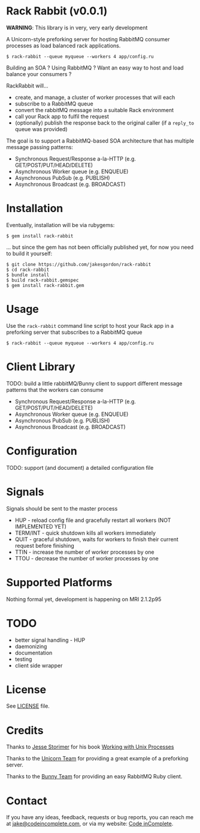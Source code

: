 Rack Rabbit (v0.0.1)
====================

**WARNING**: This library is in very, very early development

A Unicorn-style preforking server for hosting RabbitMQ consumer processes as load balanced rack applications.

    $ rack-rabbit --queue myqueue --workers 4 app/config.ru

Building an SOA ? Using RabbitMQ ? Want an easy way to host and load balance your consumers ?

RackRabbit will...

  * create, and manage, a cluster of worker processes that will each
  * subscribe to a RabbitMQ queue
  * convert the rabbitMQ message into a suitable Rack environment
  * call your Rack app to fulfil the request
  * (optionally) publish the response back to the original caller (if a `reply_to` queue was provided)

The goal is to support a RabbitMQ-based SOA architecture that has multiple message passing patterns:

  * Synchronous Request/Response a-la-HTTP (e.g. GET/POST/PUT/HEAD/DELETE)
  * Asynchronous Worker queue (e.g. ENQUEUE)
  * Asynchronous PubSub (e.g. PUBLISH)
  * Asynchronous Broadcast (e.g. BROADCAST)

Installation
============

Eventually, installation will be via rubygems:

    $ gem install rack-rabbit

... but since the gem has not been officially published yet, for now you need to build it yourself:

    $ git clone https://github.com/jakesgordon/rack-rabbit
    $ cd rack-rabbit
    $ bundle install
    $ build rack-rabbit.gemspec
    $ gem install rack-rabbit.gem

Usage
=====

Use the `rack-rabbit` command line script to host your Rack app in a preforking
server that subscribes to a RabbitMQ queue

    $ rack-rabbit --queue myqueue --workers 4 app/config.ru

Client Library
==============

TODO: build a little rabbitMQ/Bunny client to support different message patterns that the workers can consume

  * Synchronous Request/Response a-la-HTTP (e.g. GET/POST/PUT/HEAD/DELETE)
  * Asynchronous Worker queue (e.g. ENQUEUE)
  * Asynchronous PubSub (e.g. PUBLISH)
  * Asynchronous Broadcast (e.g. BROADCAST)

Configuration
=============

TODO: support (and document) a detailed configuration file

Signals
=======

Signals should be sent to the master process

  * HUP - reload config file and gracefully restart all workers (NOT IMPLEMENTED YET)
  * TERM/INT - quick shutdown kills all workers immediately
  * QUIT - graceful shutdown, waits for workers to finish their current request before finishing
  * TTIN - increase the number of worker processes by one
  * TTOU - decrease the number of worker processes by one

Supported Platforms
===================

Nothing formal yet, development is happening on MRI 2.1.2p95

TODO
====

 * better signal handling - HUP
 * daemonizing
 * documentation
 * testing
 * client side wrapper

License
=======

See [LICENSE](https://github.com/jakesgordon/rack-rabbit/blob/master/LICENSE) file.

Credits
=======

Thanks to [Jesse Storimer](http://www.jstorimer.com/) for his book
[Working with Unix Processes](http://www.jstorimer.com/products/working-with-unix-processes)

Thanks to the [Unicorn Team](http://unicorn.bogomips.org/) for providing a great
example of a preforking server.

Thanks to the [Bunny Team](http://rubybunny.info/) for providing an easy RabbitMQ Ruby client.

Contact
=======

If you have any ideas, feedback, requests or bug reports, you can reach me at
[jake@codeincomplete.com](mailto:jake@codeincomplete.com), or via
my website: [Code inComplete](http://codeincomplete.com).
